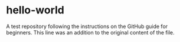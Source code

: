# hello-world
A test repository following the instructions on the GitHub guide for beginners.
This line was an addition to the original content of the file.
